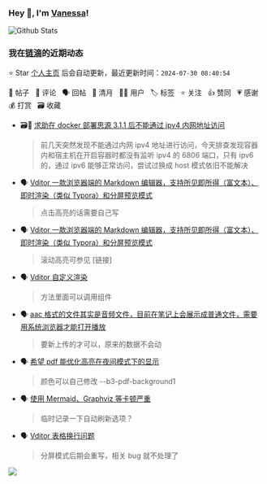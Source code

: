 ### Hey 👋, I'm [Vanessa](http://vanessa.b3log.org/)!

![Github Stats](https://github-readme-stats.vercel.app/api?username=Vanessa219&show_icons=true)

<!--events start -->

### 我在[链滴](https://ld246.com)的近期动态

⭐️ Star [个人主页](https://github.com/Vanessa219/Vanessa219) 后会自动更新，最近更新时间：`2024-07-30 08:40:54`

📝 帖子 &nbsp; 💬 评论 &nbsp; 🗣 回帖 &nbsp; 🌙 清月 &nbsp; 👨‍💻 用户 &nbsp; 🏷️ 标签 &nbsp; ⭐️ 关注 &nbsp; 👍 赞同 &nbsp; 💗 感谢 &nbsp; 💰 打赏 &nbsp; 🗃 收藏

* 🗃📝 [求助在 docker 部署思源 3.1.1 后不能通过 ipv4 内网地址访问](https://ld246.com/article/1722248640028)

  > 前几天突然发现不能通过内网 ipv4 地址进行访问，今天排查发现容器内和宿主机在开启容器时都没有监听 ipv4 的 6806 端口，只有 ipv6 的，通过 ipv6 能够正常访问，尝试过换成 host 模式依旧不能解决
* 🗣 [Vditor 一款浏览器端的 Markdown 编辑器，支持所见即所得（富文本）、即时渲染（类似 Typora）和分屏预览模式](https://ld246.com/article/1549638745630/comment/1721357985032#comments)

  > 点击高亮的话需要自己写
* 🗣 [Vditor 一款浏览器端的 Markdown 编辑器，支持所见即所得（富文本）、即时渲染（类似 Typora）和分屏预览模式](https://ld246.com/article/1549638745630/comment/1721358608762#comments)

  > 滚动高亮可参见 [链接]
* 🗣 [Vditor 自定义渲染](https://ld246.com/article/1588412297062/comment/1721802232269#comments)

  > 方法里面可以调用组件
* 🗣 [aac 格式的文件其实是音频文件，目前在笔记上会展示成普通文件，需要用系统浏览器才能打开播放](https://ld246.com/article/1718683299790/comment/1720844059921#comments)

  > 要新上传的才可以，原来的数据不会动
* 🗣 [希望 pdf 能优化高亮在夜间模式下的显示](https://ld246.com/article/1720670204212/comment/1720671473889#comments)

  > 颜色可以自己修改 --b3-pdf-background1
* 🗣 [使用 Mermaid、Graphviz 等卡顿严重](https://ld246.com/article/1633156099001/comment/1720160868120#comments)

  > 临时记录一下自动刷新选项？
* 🗣 [Vditor 表格换行问题](https://ld246.com/article/1715658531067/comment/1720160015446#comments)

  > 分屏模式后期会重写，相关 bug 就不处理了


<!--events end -->

<a title="Hits" target="_blank" href="https://github.com/Vanessa219/Vanessa219"><img src="https://hits.b3log.org/Vanessa219/Vanessa219.svg"></a>
